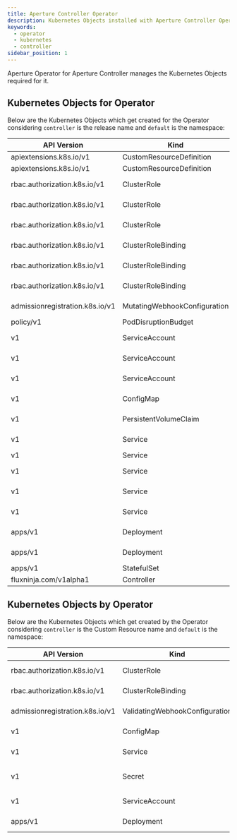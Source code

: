 ```yaml
---
title: Aperture Controller Operator
description: Kubernetes Objects installed with Aperture Controller Operator
keywords:
  - operator
  - kubernetes
  - controller
sidebar_position: 1
---
```


Aperture Operator for Aperture Controller manages the Kubernetes Objects required for it.

## Kubernetes Objects for Operator

Below are the Kubernetes Objects which get created for the Operator considering `controller` is the release name and `default` is the namespace:

| API Version                     | Kind                         | Name                                    | Namespace |
|---------------------------------|------------------------------|-----------------------------------------|-----------|
| apiextensions.k8s.io/v1         | CustomResourceDefinition     | controllers.fluxninja.com               | Global    |
| apiextensions.k8s.io/v1         | CustomResourceDefinition     | policies.fluxninja.com                  | Global    |
| rbac.authorization.k8s.io/v1    | ClusterRole                  | controller-kube-state-metrics           | Global    |
| rbac.authorization.k8s.io/v1    | ClusterRole                  | controller-prometheus-server            | Global    |
| rbac.authorization.k8s.io/v1    | ClusterRole                  | controller-aperture-controller-operator | Global    |
| rbac.authorization.k8s.io/v1    | ClusterRoleBinding           | controller-kube-state-metrics           | Global    |
| rbac.authorization.k8s.io/v1    | ClusterRoleBinding           | controller-prometheus-server            | Global    |
| rbac.authorization.k8s.io/v1    | ClusterRoleBinding           | controller-aperture-controller-operator | Global    |
| admissionregistration.k8s.io/v1 | MutatingWebhookConfiguration | aperture-controller-defaulter           | Global    |
| policy/v1                       | PodDisruptionBudget          | controller-etcd                         | default   |
| v1                              | ServiceAccount               | controller-kube-state-metrics           | default   |
| v1                              | ServiceAccount               | controller-prometheus-server            | default   |
| v1                              | ServiceAccount               | controller-aperture-controller-operator | default   |
| v1                              | ConfigMap                    | controller-prometheus-server            | default   |
| v1                              | PersistentVolumeClaim        | controller-prometheus-server            | default   |
| v1                              | Service                      | controller-etcd-headless                | default   |
| v1                              | Service                      | controller-etcd                         | default   |
| v1                              | Service                      | controller-kube-state-metrics           | default   |
| v1                              | Service                      | controller-prometheus-server            | default   |
| v1                              | Service                      | controller-aperture-controller-manager  | default   |
| apps/v1                         | Deployment                   | controller-kube-state-metrics           | default   |
| apps/v1                         | Deployment                   | controller-aperture-controller-manager  | default   |
| apps/v1                         | StatefulSet                  | controller-etcd                         | default   |
| fluxninja.com/v1alpha1          | Controller                   | controller                              | default   |

## Kubernetes Objects by Operator

Below are the Kubernetes Objects which get created by the Operator considering `controller` is the Custom Resource name and `default` is the namespace:

| API Version                     | Kind                           | Name                                    | Namespace |
|---------------------------------|--------------------------------|-----------------------------------------|-----------|
| rbac.authorization.k8s.io/v1    | ClusterRole                    | aperture-controller                     | Global    |
| rbac.authorization.k8s.io/v1    | ClusterRoleBinding             | aperture-controller                     | Global    |
| admissionregistration.k8s.io/v1 | ValidatingWebhookConfiguration | aperture-controller                     | Global    |
| v1                              | ConfigMap                      | aperture-controller                     | default   |
| v1                              | Service                        | aperture-controller                     | default   |
| v1                              | Secret                         | controller-controller-cert              | default   |
| v1                              | ServiceAccount                 | aperture-controller                     | default   |
| apps/v1                         | Deployment                     | aperture-controller                     | default   |
